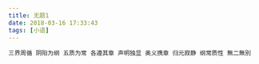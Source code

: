 ```yaml
---
title: 无题1
date: 2018-03-16 17:33:43
tags: [小语]
---
```


```
三界周循 阴阳为纲 五质为常 各遵其章 声明独显 奥义携章 归元寂静 纲常质性 無二無別
```
